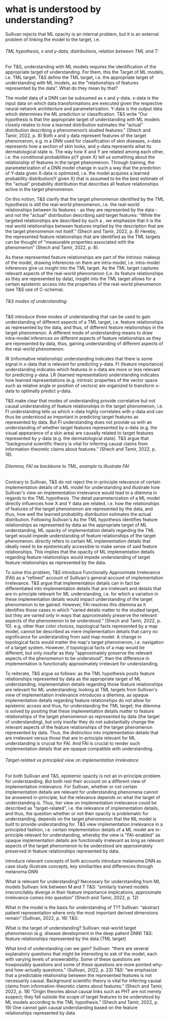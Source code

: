 # what is understood by understanding?


Sullivan rejects that ML opacity is an internal problem, but it is an external problem of linking the model to the target, i.e. 


###### TML hypothesis, x and y-data, distributions, relation between TML and T:
For T&S, understanding with ML models requires the identification of the appropriate target of understanding. For them, this the Target of ML models, i.e. TML target. 
T&S define the TML target, i.e. the appropriate target of understanding with ML models, as the "relationships of features represented by the data". What do they mean by that?

The model data of a DNN can be subsumed as x and y-data. x-data is the input data on which data transformations are executed given the respective neural network architecture and parameterization. Y-data is the output data which determines the ML prediction or classification. T&S write “Our hypothesis is that the appropriate target of understanding with ML models closely relates to how a learned distribution estimates the “actual” distribution describing a phenomenon’s studied features.” (Shech and Tamir, 2022, p. 8)
Both x and y data represent features of the target phenomenon, e.g. in a DNN used for classification of skin diseases, x-data represents how a section of skin looks, and y-data represents what its dermatological state is. The way how X and Y are related among each other, i.e. the conditional probabilities p(Y given X) tell us something about the relationship of features in the target phenomenon. Through training, the parameterization of a DNN model change in such a way that the prediction of Y-data given X-data is optimized, i.e. the model acquires a learned probability distribution(Y given X) that is assumed to be the best estimate of the "actual" probability distribution that describes all feature relationships active in the target phenomenon.

On this notion, T&S clarify that the target phenomenon identified by the TML hypothesis is still the real-world phenomenon, i.e. the real-world relationships between its features - as they are represented by the data - and not the "actual" distribution describing said target features: “While the targeted relationships are described by such a , we emphasize that it is the real world relationships between features implied by the description that are the target phenomenon not itself.” (Shech and Tamir, 2022, p. 8)
Hereby, the represented feature relationships that are identified as the TML targets can be thought of "measurable properties associated with the phenomenon” (Shech and Tamir, 2022, p. 8).

As these represented feature relationships are part of the intrinsic makeup of the model, drawing inferences on them are intra-model, i.e. intra-model inferences give us insight into the TML target. 
As the TML target captures relevant aspects of the real-world phenomenon (i.e. its feature relationships as they are represented by data), insight into the TML target allows for a certain epistemic access into the properties of the real-world phenomenon (see T&S use of C-schema).

###### T&S modes of understanding:
T&S introduce three modes of understanding that can be used to gain understanding of different aspects of a TML target, i.e. feature relationships as represented by the data, and thus, of different feature relationships in the target phenomenon. A different mode of understanding means to draw intra-model inferences on different aspects of feature relationships as they are represented by data, thus, gaining understanding of different aspects of the real-world phenomenon.

IR (informative relationship) understanding indicates that there is some signal in x-data that is relevant for predicting y-data. 
FI (feature importance) understanding indicates which features in x-data are more or less relevant for predicting y-data.
LR (learned representation) understanding indicates how learned representations (e.g. intrinsic properties of the vector space such as relative angle or position of vectors) are organized to transform x-data to optimally predict y-data.

T&S make clear that modes of understanding provide correlative but not causal understanding of feature relationships in the target phenomenon, i.e. FI understanding tells us which x-data highly correlates with y-data and can thus be understood as important in predicting target features as represented by data.
But FI understanding does not provide us with an understanding of whether target features represented by x-data (e.g. the visual appearance of a skin area) are causally related to target features represented by y-data (e.g. the dermatological state). T&S argue that "background scientific theory is vital for inferring causal claims from information-theoretic claims about features.” (Shech and Tamir, 2022, p. 18).

###### Dilemma, FAI as backbone to TML, example to illustrate FAI
Contrary to Sullivan, T&S do not reject the in-principle relevance of certain implementation details of a ML model for understanding and illustrate how Sullivan's view on implementation irrelevance would lead to a dilemma in regards to the TML hypothesis. The detail parameterization of a ML model directly influences how X and Y data are related, i.e. how the relationships of features of the target phenomenon are represented by the data, and thus, how well the learned probability distribution estimates the actual distribution. Following Sullivan's As the TML hypothesis identifies feature relationships as represented by data as the appropriate target of ML understanding, ML opacity of implementation details regarding the TML target would impede understanding of feature relationships of the target phenomenon. directly refers to certain ML implementation details that ideally need to be epistemically accessible to make sense of said feature relationships. This implies that the opacity of ML implementation details regarding feature relationships would impede understanding of target feature relationships as represented by the data.

To solve this problem, T&S introduce Functionally Approximate Irrelevance (FAI) as a "refined" account of Sullivan's general account of implementation irrelevance.
T&S argue that implementation details can in fact be differentiated into implementation details that are irrelevant and details that are in-principle relevant for ML understanding, i.e. for which a variation in these implementation details would impact understanding of the target phenomenon to be gained. However, FAI resolves this dilemma as it identifies those cases in which “varied details matter to the studied target, but they are varied only in ways that approximately preserve the relevant aspects of the phenomenon to be understood.” (Shech and Tamir, 2022, p. 10).
e.g. other than color choices, topological facts represented by a map model, cannot be described as mere implementation details that carry no significance for understanding from said map model. A change in topological facts would matter the map's target phenomenon, i.e. navigation of a target system. However, if topological facts of a map would be different, but only insofar as they "approximately preserve the relevant aspects of the phenomenon to be understood", then the difference in implementation is functionally approximately irrelevant for understanding.

To reiterate, T&S argue as follows: as the TML hypothesis posits feature relationships represented by data as the appropriate target of ML understanding, implementation details regarding those feature relationships are relevant for ML understanding; looking at TML targets from Sullivan's view of implementation irrelevance introduces a dilemma, as opaque implementation details regarding feature relationships do not allow for epistemic access and thus, for understanding the TML target; the dilemma is solved by positing that these implementation details matter to feature relationships of the target phenomenon as represented by data (the target of understanding), but only insofar they do not substantially change the relevant aspects of the feature relationships of the target phenomenon represented by data. Thus, the distinction into implementation details that are irrelevant versus those that are in-principle relevant for ML understanding is crucial for FAI. And FAI is crucial to render such implementation details that are opaque compatible with understanding.

###### Target-related vs principled view on implementation irrelevance
For both Sullivan and T&S, epistemic opacity is not an in-principle problem for understanding. But both rest their account on a different view of implementation irrelevance. For Sullivan, whether or not certain implementation details are relevant for understanding phenomena cannot be answered in-principle, but the relevance depends on what the target of understanding is. Thus, her view on implementation irrelevance could be described as "target-related", i.e. the relevance of implementation details, and thus, the question whether or not their opacity is problematic for understanding, depends on the target phenomenon that the ML model is built to provide understanding for.
T&S view implementation irrelevance in a principled fashion, i.e. certain implementation details of a ML model are in-principle relevant for understanding, whereby the view is "FAI-enabled" as opaque implementation details are functionally irrelevant as long as relevant aspects of the target phenomenon to be understood are approximately preserved in feature relationships represented by data.


introduce relevant concepts of both accounts
introduce melanoma DNN as case study
illustrate concepts, key similiarities and differences through melanoma DNN






What is relevant for understanding? Necessary for understanding from ML models
Sullivan: link between M and T
T&S: “similarly trained models irreconcilably diverge in their feature importance implications, approximate irrelevance comes into question” (Shech and Tamir, 2022, p. 12)

What in the model is the basis for understanding of T??
Sullivan: “abstract patient representation where only the most important derived dimensions remain” (Sullivan, 2022, p. 16)
T&S: 

What is the target of understanding?
Sullivan: real-world target phenomenon (e.g. disease development in the deep patient DNN)
T&S: feature relationships represented by the data (TML target)

What kind of understanding can we gain?
Sullivan: “there are several explanatory questions that might be interesting to ask of the model, each with varying levels of answerability. Some of these questions are howpossibly questions and some of these questions are more pointed why- and how-actually questions.” (Sullivan, 2022, p. 23)
T&S: “we emphasize that a predictable relationship between the represented features is not necessarily causal. Background scientific theory is vital for inferring causal claims from information-theoretic claims about features.” (Shech and Tamir, 2022, p. 18)
“Origin theories about causal links such as PHT are not merely suspect; they fall outside the scope of target features to be understood by ML models according to the TML hypothesis.” (Shech and Tamir, 2022, p. 19)
One cannot gain causal understanding based on the feature relationships represented by data





